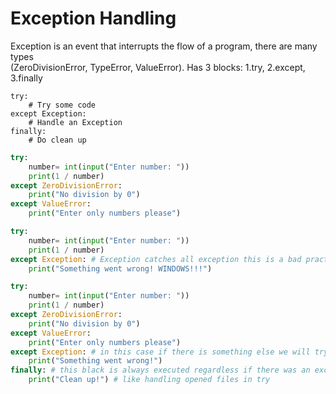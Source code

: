 # Exception Handling
Exception is an event that interrupts the flow of a program, there are many types  
(ZeroDivisionError, TypeError, ValueError).
Has 3 blocks: 1.try, 2.except, 3.finally
```
try:
    # Try some code
except Exception:
    # Handle an Exception
finally:
    # Do clean up
```

```python
try:
    number= int(input("Enter number: "))
    print(1 / number)
except ZeroDivisionError:
    print("No division by 0")
except ValueError:
    print("Enter only numbers please")

```
```python
try:
    number= int(input("Enter number: "))
    print(1 / number)
except Exception: # Exception catches all exception this is a bad practice
    print("Something went wrong! WINDOWS!!!")
```
```python
try:
    number= int(input("Enter number: "))
    print(1 / number)
except ZeroDivisionError:
    print("No division by 0")
except ValueError:
    print("Enter only numbers please")
except Exception: # in this case if there is something else we will try to catch it with general Exception
    print("Something went wrong!")
finally: # this black is always executed regardless if there was an exception or not
    print("Clean up!") # like handling opened files in try
```